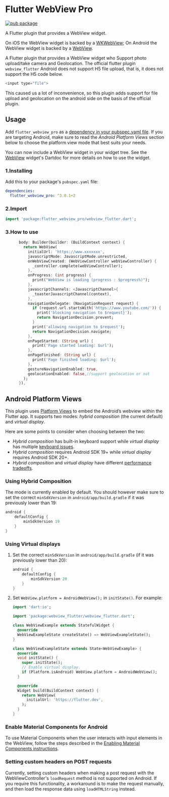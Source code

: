 # Flutter WebView Pro

[![pub package](https://img.shields.io/badge/pub-v3.0.1+2-orange)](https://pub.dartlang.org/packages/flutter_webview_pro)

A Flutter plugin that provides a WebView widget.

On iOS the WebView widget is backed by a [WKWebView](https://developer.apple.com/documentation/webkit/wkwebview);
On Android the WebView widget is backed by a [WebView](https://developer.android.com/reference/android/webkit/WebView).

A Flutter plugin that provides a WebView widget   who Support photo upload/take camera and Geolocation.
The official flutter plugin `webview_flutter` Android does not support H5 file upload, that is, it does not support the H5 code below.

```dart
<input type="file">
```

This caused us a lot of inconvenience, so this plugin adds support for file upload and geolocation on the android side on the basis of the official plugin.

## Usage
Add `flutter_webview_pro` as a [dependency in your pubspec.yaml file](https://flutter.dev/docs/development/platform-integration/platform-channels). If you are targeting Android, make sure to read the *Android Platform Views* section below to choose the platform view mode that best suits your needs.

You can now include a WebView widget in your widget tree. See the
[WebView](https://pub.dev/documentation/webview_flutter/latest/webview_flutter/WebView-class.html)
widget's Dartdoc for more details on how to use the widget.

### 1.Installing

Add this to your package's `pubspec.yaml` file:

```yaml
dependencies:
  flutter_webview_pro: ^3.0.1+2
```

### 2.Import

```dart
import 'package:flutter_webview_pro/webview_flutter.dart';
```

### 3.How to use

```dart
      body: Builder(builder: (BuildContext context) {
        return WebView(
          initialUrl: 'https://www.xxxxxxx',
          javascriptMode: JavascriptMode.unrestricted,
          onWebViewCreated: (WebViewController webViewController) {
            _controller.complete(webViewController);
          },
          onProgress: (int progress) {
            print("WebView is loading (progress : $progress%)");
          },
          javascriptChannels: <JavascriptChannel>{
            _toasterJavascriptChannel(context),
          },
          navigationDelegate: (NavigationRequest request) {
            if (request.url.startsWith('https://www.youtube.com/')) {
              print('blocking navigation to $request}');
              return NavigationDecision.prevent;
            }
            print('allowing navigation to $request');
            return NavigationDecision.navigate;
          },
          onPageStarted: (String url) {
            print('Page started loading: $url');
          },
          onPageFinished: (String url) {
            print('Page finished loading: $url');
          },
          gestureNavigationEnabled: true,
          geolocationEnabled: false,//support geolocation or not
        );
      }),
```

## Android Platform Views
This plugin uses
[Platform Views](https://flutter.dev/docs/development/platform-integration/platform-views) to embed
the Android’s webview within the Flutter app. It supports two modes:
*hybrid composition* (the current default) and *virtual display*.

Here are some points to consider when choosing between the two:

* *Hybrid composition* has built-in keyboard support while *virtual display* has multiple
[keyboard issues](https://github.com/flutter/flutter/issues?q=is%3Aopen+label%3Avd-only+label%3A%22p%3A+webview-keyboard%22).
* *Hybrid composition* requires Android SDK 19+ while *virtual display* requires Android SDK 20+.
* *Hybrid composition* and *virtual display* have different
  [performance tradeoffs](https://flutter.dev/docs/development/platform-integration/platform-views#performance).


### Using Hybrid Composition

The mode is currently enabled by default. You should however make sure to set the correct `minSdkVersion` in `android/app/build.gradle` if it was previously lower than 19:

```groovy
android {
    defaultConfig {
        minSdkVersion 19
    }
}
```

### Using Virtual displays

1. Set the correct `minSdkVersion` in `android/app/build.gradle` (if it was previously lower than 20):

    ```groovy
    android {
        defaultConfig {
            minSdkVersion 20
        }
    }
    ```

2. Set `WebView.platform = AndroidWebView();` in `initState()`.
    For example:

    ```dart
    import 'dart:io';

    import 'package:webview_flutter/webview_flutter.dart';

    class WebViewExample extends StatefulWidget {
      @override
      WebViewExampleState createState() => WebViewExampleState();
    }

    class WebViewExampleState extends State<WebViewExample> {
      @override
      void initState() {
        super.initState();
        // Enable virtual display.
        if (Platform.isAndroid) WebView.platform = AndroidWebView();
      }

      @override
      Widget build(BuildContext context) {
        return WebView(
          initialUrl: 'https://flutter.dev',
        );
      }
    }
    ```

### Enable Material Components for Android

To use Material Components when the user interacts with input elements in the WebView,
follow the steps described in the [Enabling Material Components instructions](https://flutter.dev/docs/deployment/android#enabling-material-components).

### Setting custom headers on POST requests

Currently, setting custom headers when making a post request with the WebViewController's `loadRequest` method is not supported on Android.
If you require this functionality, a workaround is to make the request manually, and then load the response data using `loadHTMLString` instead. 
